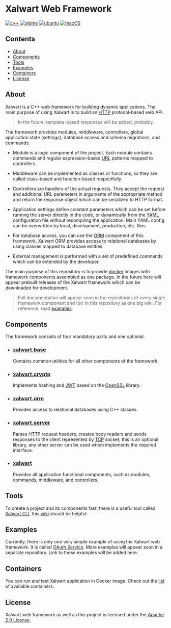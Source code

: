 # Xalwart Web Framework
[![c++](https://img.shields.io/badge/c%2B%2B-20-6c85cf)](https://isocpp.org/)
[![alpine](https://img.shields.io/badge/Alpine_Linux-0D597F?style=flat&logo=alpine-linux&logoColor=white)](https://alpinelinux.org/)
[![ubuntu](https://img.shields.io/badge/Ubuntu-E95420?style=flat&logo=ubuntu&logoColor=white)](https://ubuntu.com/)
[![macOS](https://img.shields.io/badge/macOS-343D46?style=flat&logo=apple&logoColor=F0F0F0)](https://www.apple.com/macos)

## Contents
* [About](#about)
* [Components](#components)
* [Tools](#tools)
* [Examples](#examples)
* [Containers](#containers)
* [License](#license)

## About
Xalwart is a C++ web framework for building dynamic applications. The main
purpose of using Xalwart is to build an [HTTP](https://developer.mozilla.org/en-US/docs/Web/HTTP)
protocol-based web API.

> In the future, template-based responses will be added, probably.

The framework provides modules, middleware, controllers, global application state
(settings), database access and schema migrations, and commands.

* Module is a logic component of the project. Each module contains commands and
regular expression-based [URL](https://en.wikipedia.org/wiki/URL) patterns mapped
to controllers.

* Middleware can be implemented as classes or functions, so they are called class-based
and function-based respectfully.

* Controllers are handlers of the actual requests. They accept the request and additional
URL parameters in arguments of the appropriate method and return the response object which
can be serialized to HTTP format.

* Application settings define constant parameters which can be set before running the server
directly in the code, or dynamically from the [YAML](https://yaml.org/) configuration file
without recompiling the application. Main YAML config can be overwritten by local, development,
production, etc. files.

* For database access, you can use the [ORM](http://hibernate.org/orm/what-is-an-orm/) component
of this framework. Xalwart ORM provides access to relational databases by using classes mapped
to database entities.

* External management is performed with a set of predefined commands which can be extended by
the developer.

The main purpose of this repository is to provide [docker](https://www.docker.com/) images with
framework components assembled as one package. In the future here will appear prebuilt releases
of the Xalwart framework which can be downloaded for development.

> Full documentation will appear soon in the repositories of every single framework component
> and (or) in this repository as one big wiki. For reference, read [examples](#examples).

## Components
The framework consists of four mandatory parts and one optional.

* ### [xalwart.base](https://github.com/YuriyLisovskiy/xalwart.base)
  Contains common utilities for all other components of the framework.

* ### [xalwart.crypto](https://github.com/YuriyLisovskiy/xalwart.crypto)
  Implements hashing and [JWT](https://jwt.io/) based on the [OpenSSL](https://www.openssl.org/)
  library.

* ### [xalwart.orm](https://github.com/YuriyLisovskiy/xalwart.orm)
  Provides access to relational databases using C++ classes.

* ### [xalwart.server](https://github.com/YuriyLisovskiy/xalwart.server)
  Parses HTTP request headers, creates body readers and sends responses to the client
  represented by [TCP](https://en.wikipedia.org/wiki/Transmission_Control_Protocol) socket; this
  is an optional library, any other server can be used which implements the required interface.

* ### [xalwart](https://github.com/YuriyLisovskiy/xalwart)
  Provides all application functional components, such as modules, commands, middleware,
  and controllers.

## Tools
To create a project and its components fast, there is a useful tool called
[Xalwart CLI](https://github.com/YuriyLisovskiy/xalwart-cli), this
[wiki](https://github.com/YuriyLisovskiy/xalwart-cli/wiki) should be helpful.

## Examples
Currently, there is only one very simple example of using the Xalwart web framework.
It is called [OAuth Service](https://github.com/YuriyLisovskiy/xalwart-example). More
examples will appear soon in a separate repository. Link to these examples will be
added here.

## Containers
You can run and test Xalwart application in Docker image. Check out the
[list](https://hub.docker.com/orgs/xalwart/repositories) of available containers.

## License
Xalwart web framework as well as this project is licensed under the
[Apache 2.0 License](LICENSE).
